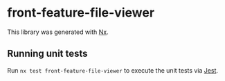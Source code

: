 # front-feature-file-viewer

This library was generated with [Nx](https://nx.dev).

## Running unit tests

Run `nx test front-feature-file-viewer` to execute the unit tests via [Jest](https://jestjs.io).
